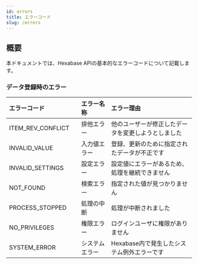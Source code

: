 ```yaml
---
id: errors
title: エラーコード
slug: /errors
---
```



## 概要

本ドキュメントでは、Hexabase APIの基本的なエラーコードについて記載します。


### データ登録時のエラー

| エラーコード | エラー名称 | エラー理由 |
| :--- | :--- | :--- |
| ITEM_REV_CONFLICT　| 排他エラー　|他のユーザーが修正したデータを変更しようとしました |
| INVALID_VALUE　| 入力値エラー　|登録、更新のために指定されたデータが不正です |
| INVALID_SETTINGS　| 設定エラー　|設定値にエラーがあるため、処理を継続できません |
| NOT_FOUND　| 検索エラー　|指定された値が見つかりません |
| PROCESS_STOPPED　| 処理の中断　|処理が中断されました|
| NO_PRIVILEGES　| 権限エラー　|ログインユーザに権限がありません
| SYSTEM_ERROR　| システムエラー|Hexabase内で発生したシステム例外エラーです　|


